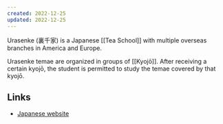 ```yaml
---
created: 2022-12-25
updated: 2022-12-25
---
```

Urasenke (裏千家) is a Japanese [[Tea School]] with multiple overseas branches in America and Europe.

Urasenke temae are organized in groups of [[Kyojō]]. After receiving a certain kyojō, the student is permitted to study the temae covered by that kyojō.

## Links
- [Japanese website](https://www.urasenke.or.jp)
